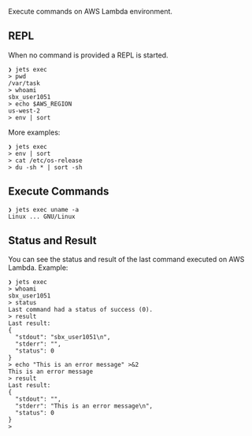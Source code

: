 Execute commands on AWS Lambda environment.

## REPL

When no command is provided a REPL is started.

    ❯ jets exec
    > pwd
    /var/task
    > whoami
    sbx_user1051
    > echo $AWS_REGION
    us-west-2
    > env | sort

More examples:

    ❯ jets exec
    > env | sort
    > cat /etc/os-release
    > du -sh * | sort -sh

## Execute Commands

    ❯ jets exec uname -a
    Linux ... GNU/Linux

## Status and Result

You can see the status and result of the last command executed on AWS Lambda. Example:

    ❯ jets exec
    > whoami
    sbx_user1051
    > status
    Last command had a status of success (0).
    > result
    Last result:
    {
      "stdout": "sbx_user1051\n",
      "stderr": "",
      "status": 0
    }
    > echo "This is an error message" >&2
    This is an error message
    > result
    Last result:
    {
      "stdout": "",
      "stderr": "This is an error message\n",
      "status": 0
    }
    >